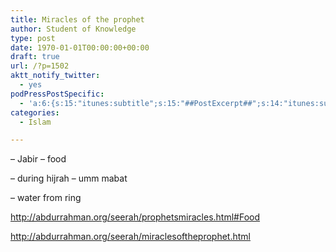 ```yaml
---
title: Miracles of the prophet
author: Student of Knowledge
type: post
date: 1970-01-01T00:00:00+00:00
draft: true
url: /?p=1502
aktt_notify_twitter:
  - yes
podPressPostSpecific:
  - 'a:6:{s:15:"itunes:subtitle";s:15:"##PostExcerpt##";s:14:"itunes:summary";s:15:"##PostExcerpt##";s:15:"itunes:keywords";s:17:"##WordPressCats##";s:13:"itunes:author";s:10:"##Global##";s:15:"itunes:explicit";s:2:"No";s:12:"itunes:block";s:2:"No";}'
categories:
  - Islam

---
```

&#8211; Jabir &#8211; food

&#8211; during hijrah &#8211; umm mabat

&#8211; water from ring

http://abdurrahman.org/seerah/prophetsmiracles.html#Food

http://abdurrahman.org/seerah/miraclesoftheprophet.html